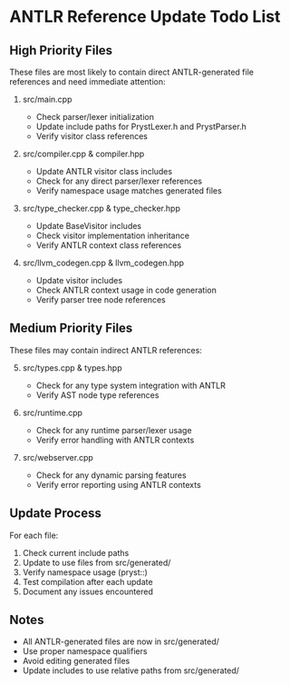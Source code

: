 # ANTLR Reference Update Todo List

## High Priority Files
These files are most likely to contain direct ANTLR-generated file references and need immediate attention:

1. src/main.cpp
   - Check parser/lexer initialization
   - Update include paths for PrystLexer.h and PrystParser.h
   - Verify visitor class references

2. src/compiler.cpp & compiler.hpp
   - Update ANTLR visitor class includes
   - Check for any direct parser/lexer references
   - Verify namespace usage matches generated files

3. src/type_checker.cpp & type_checker.hpp
   - Update BaseVisitor includes
   - Check visitor implementation inheritance
   - Verify ANTLR context class references

4. src/llvm_codegen.cpp & llvm_codegen.hpp
   - Update visitor includes
   - Check ANTLR context usage in code generation
   - Verify parser tree node references

## Medium Priority Files
These files may contain indirect ANTLR references:

5. src/types.cpp & types.hpp
   - Check for any type system integration with ANTLR
   - Verify AST node type references

6. src/runtime.cpp
   - Check for any runtime parser/lexer usage
   - Verify error handling with ANTLR contexts

7. src/webserver.cpp
   - Check for any dynamic parsing features
   - Verify error reporting using ANTLR contexts

## Update Process
For each file:
1. Check current include paths
2. Update to use files from src/generated/
3. Verify namespace usage (pryst::)
4. Test compilation after each update
5. Document any issues encountered

## Notes
- All ANTLR-generated files are now in src/generated/
- Use proper namespace qualifiers
- Avoid editing generated files
- Update includes to use relative paths from src/generated/
